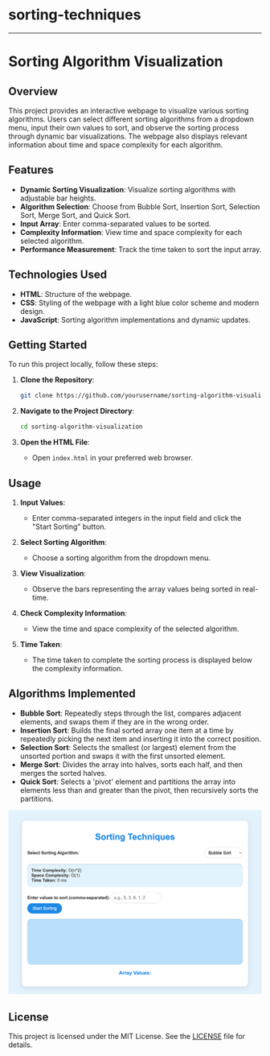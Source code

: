 # sorting-techniques

---

# Sorting Algorithm Visualization

## Overview

This project provides an interactive webpage to visualize various sorting algorithms. Users can select different sorting algorithms from a dropdown menu, input their own values to sort, and observe the sorting process through dynamic bar visualizations. The webpage also displays relevant information about time and space complexity for each algorithm.

## Features

- **Dynamic Sorting Visualization**: Visualize sorting algorithms with adjustable bar heights.
- **Algorithm Selection**: Choose from Bubble Sort, Insertion Sort, Selection Sort, Merge Sort, and Quick Sort.
- **Input Array**: Enter comma-separated values to be sorted.
- **Complexity Information**: View time and space complexity for each selected algorithm.
- **Performance Measurement**: Track the time taken to sort the input array.

## Technologies Used

- **HTML**: Structure of the webpage.
- **CSS**: Styling of the webpage with a light blue color scheme and modern design.
- **JavaScript**: Sorting algorithm implementations and dynamic updates.

## Getting Started

To run this project locally, follow these steps:

1. **Clone the Repository**:
   ```bash
   git clone https://github.com/yourusername/sorting-algorithm-visualization.git
   ```

2. **Navigate to the Project Directory**:
   ```bash
   cd sorting-algorithm-visualization
   ```

3. **Open the HTML File**:
   - Open `index.html` in your preferred web browser.

## Usage

1. **Input Values**:
   - Enter comma-separated integers in the input field and click the "Start Sorting" button.

2. **Select Sorting Algorithm**:
   - Choose a sorting algorithm from the dropdown menu.

3. **View Visualization**:
   - Observe the bars representing the array values being sorted in real-time.

4. **Check Complexity Information**:
   - View the time and space complexity of the selected algorithm.

5. **Time Taken**:
   - The time taken to complete the sorting process is displayed below the complexity information.

## Algorithms Implemented

- **Bubble Sort**: Repeatedly steps through the list, compares adjacent elements, and swaps them if they are in the wrong order.
- **Insertion Sort**: Builds the final sorted array one item at a time by repeatedly picking the next item and inserting it into the correct position.
- **Selection Sort**: Selects the smallest (or largest) element from the unsorted portion and swaps it with the first unsorted element.
- **Merge Sort**: Divides the array into halves, sorts each half, and then merges the sorted halves.
- **Quick Sort**: Selects a 'pivot' element and partitions the array into elements less than and greater than the pivot, then recursively sorts the partitions.

![alt text](image.png)

## License

This project is licensed under the MIT License. See the [LICENSE](LICENSE) file for details.

